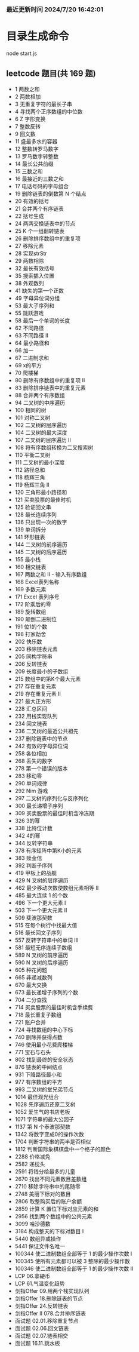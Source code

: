 
### 最近更新时间 2024/7/20 16:42:01

# 目录生成命令
node start.js


## leetcode 题目(共 169 题)


- 1 两数之和
- 2 两数相加
- 3 无重复字符的最长子串
- 4 寻找两个正序数组的中位数
- 6 Z 字形变换
- 7 整数反转
- 9 回文数
- 11 盛最多水的容器
- 12 整数转罗马数字
- 13 罗马数字转整数
- 14 最长公共前缀
- 15 三数之和
- 16 最接近的三数之和
- 17 电话号码的字母组合
- 19 删除链表的倒数第 N 个结点
- 20 有效的括号
- 21 合并两个有序链表
- 22 括号生成
- 24 两两交换链表中的节点
- 25 K 个一组翻转链表
- 26 删除排序数组中的重复项
- 27 移除元素
- 28 实现strStr
- 29 两数相除
- 32 最长有效括号
- 35 搜索插入位置
- 38 外观数列
- 41 缺失的第一个正数
- 49 字母异位词分组
- 53 最大子序列和
- 55 跳跃游戏
- 58 最后一个单词的长度
- 62 不同路径
- 63 不同路径 II
- 64 最小路径和
- 66 加一
- 67 二进制求和
- 69 x的平方
- 70 爬楼梯
- 80 删除有序数组中的重复项 II
- 83 删除排序链表中的重复元素
- 88 合并两个有序数组
- 94 二叉树的中序遍历
- 100 相同的树
- 101 对称二叉树
- 102 二叉树的层序遍历
- 104 二叉树的最大深度
- 107 二叉树的层序遍历 II
- 108 将有序数组转换为二叉搜索树
- 110 平衡二叉树
- 111 二叉树的最小深度
- 112 路径总和
- 118 杨辉三角
- 119 杨辉三角 II
- 120 三角形最小路径和
- 121 买卖股票的最佳时机
- 125 验证回文串
- 128 最长连续序列
- 136 只出现一次的数字
- 139 单词拆分
- 141 环形链表
- 144 二叉树的前序遍历
- 145 二叉树的后序遍历
- 155 最小栈
- 160 相交链表
- 167 两数之和 II - 输入有序数组
- 168 Excel表列名称
- 169 多数元素
- 171 Excel 表列序号
- 172 阶乘后的零
- 189 旋转数组
- 190 颠倒二进制位
- 191 位1的个数
- 198 打家劫舍
- 202 快乐数
- 203 移除链表元素
- 205 同构字符串
- 206 反转链表
- 209 长度最小的子数组
- 215 数组中的第K个最大元素
- 217 存在重复元素
- 219 存在重复元素 II
- 221 最大正方形
- 228 汇总区间
- 232 用栈实现队列
- 234 回文链表
- 236 二叉树的最近公共祖先
- 237 删除链表中的节点
- 242 有效的字母异位词
- 258 各位相加
- 268 丢失的数字
- 278 第一个错误的版本
- 283 移动零
- 290 单词规律
- 292 Nim 游戏
- 297 二叉树的序列化与反序列化
- 300 最长递增子序列
- 309 买卖股票的最佳时机含冷冻期
- 326 3的幂
- 338 比特位计数
- 342 4的幂
- 344 反转字符串
- 378 有序矩阵中第K小的元素
- 383 赎金信
- 392 判断子序列
- 419 甲板上的战舰
- 429 N 叉树的层序遍历
- 462 最少移动次数使数组元素相等 II
- 485 最大连续 1 的个数
- 496 下一个更大元素 I
- 503 下一个更大元素 II
- 509 斐波那契数
- 515 在每个树行中找最大值
- 516 最长回文子序列
- 557 反转字符串中的单词 III
- 581 最短无序连续子数组
- 589 N 叉树的前序遍历
- 590 N 叉树的后序遍历
- 605 种花问题
- 665 非递减数列
- 670 最大交换
- 673 最长递增子序列的个数
- 704 二分查找
- 714 买卖股票的最佳时机含手续费
- 718 最长重复子数组
- 721 账户合并
- 724 寻找数组的中心下标
- 740 删除并获得点数
- 746 使用最小花费爬楼梯
- 771 宝石与石头
- 802 找到最终的安全状态
- 876 链表的中间结点
- 931 下降路径最小和
- 977 有序数组的平方
- 993 二叉树的堂兄弟节点
- 1014 最佳观光组合
- 1028 先序遍历还原二叉树
- 1052 爱生气的书店老板
- 1071 字符串的最大公因子
- 1137 第 N 个泰波那契数
- 1342 将数字变成0的操作次数
- 1704 判断字符串的两半是否相似
- 1812 判断国际象棋棋盘中一个格子的颜色
- 2288 价格减免
- 2582 递枕头
- 2591 将钱分给最多的儿童
- 2670 找出不同元素数目差数组
- 2710 移除字符串中的尾随零
- 2748 美丽下标对的数目
- 2806 取整购买后的账户余额
- 2859 计算 K 置位下标对应元素的和
- 2956 找到两个数组中的公共元素
- 3099 哈沙德数
- 3184 构成整天的下标对数目 I
- 5440 数组异或操作
- 5441 保证文件名唯一
- 100344 使二进制数组全部等于 1 的最少操作次数 I
- 100345 使所有元素都可以被 3 整除的最少操作数
- 100346 使二进制数组全部等于 1 的最少操作次数 II
- LCP 06.拿硬币
- LCP 61.气温变化趋势
- 剑指Offer 09.用两个栈实现队列
- 剑指Offer 18.删除链表的节点
- 剑指Offer 24.反转链表
- 剑指Offer II 078.合并排序链表
- 面试题 02.01.移除重复节点
- 面试题 02.06.回文链表
- 面试题 02.07.链表相交
- 面试题 16.11.跳水板

